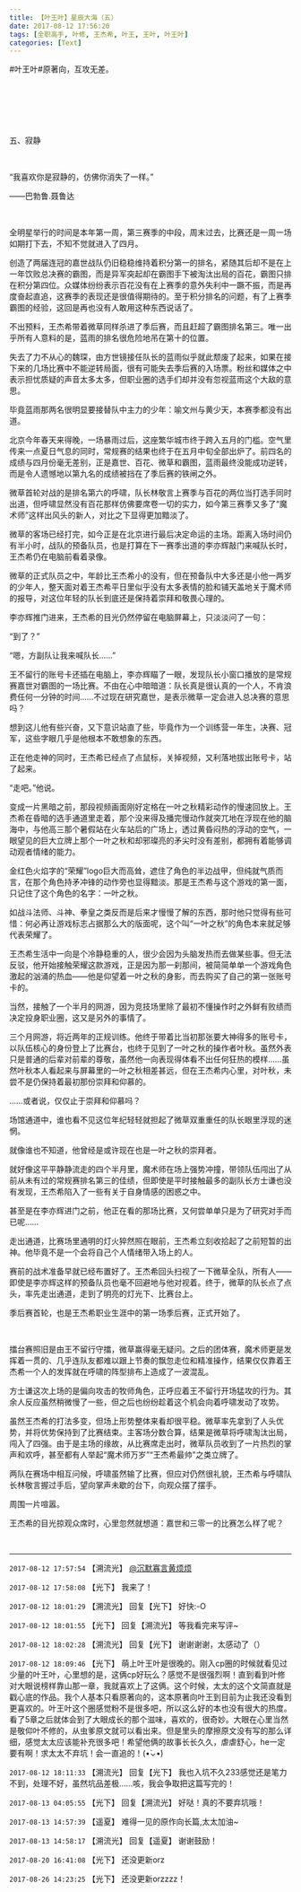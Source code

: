 ```yaml
---
title: 【叶王叶】星辰大海（五）
date: 2017-08-12 17:56:20
tags: [全职高手, 叶修, 王杰希, 叶王, 王叶, 叶王叶]
categories: [Text]
---
```


<p dir="ltr"  >#叶王叶#原著向，互攻无差。</p> 
<p dir="ltr"  >&nbsp;</p> 
<p dir="ltr"  >&nbsp;</p> 
<p dir="ltr"  >&nbsp;</p> 
<p dir="ltr"  >五、寂静</p> 
<p dir="ltr"  >&nbsp;</p> 
<p dir="ltr"  >“我喜欢你是寂静的，仿佛你消失了一样。”</p> 
<p dir="ltr"  >——巴勃鲁.聂鲁达</p> 
<p dir="ltr"  >&nbsp;</p> 
<p dir="ltr"  >全明星举行的时间是本年第一周，第三赛季的中段，周末过去，比赛还是一周一场如期打下去，不知不觉就进入了四月。</p> 
<p dir="ltr"  >创造了两届连冠的嘉世战队仍旧稳稳维持着积分第一的排名，紧随其后却不是在上一年饮败总决赛的霸图，而是异军突起却在霸图手下被淘汰出局的百花，霸图只排在积分第四位。众媒体纷纷表示百花没有在上赛季的意外失利中一蹶不振，而是再度奋起直追，这赛季的表现还是很值得期待的。至于积分排名的问题，有了上赛季霸图的经验，这回是再也没有人敢用这种东西说话了。</p> 
<p dir="ltr"  >不出预料，王杰希带着微草同样杀进了季后赛，而且赶超了霸图排名第三。唯一出乎所有人意料的是，蓝雨的排名很危险地吊在第十的位置。</p> 
<p dir="ltr"  >失去了力不从心的魏琛，由方世镜接任队长的蓝雨似乎就此颓废了起来，如果在接下来的几场比赛中不能逆转局面，很有可能失去季后赛的入场票。粉丝和媒体之中表示担忧质疑的声音太多太多，但职业圈的选手们却并没有忽视蓝雨这个大敌的意思。</p> 
<p dir="ltr"  >毕竟蓝雨那两名很明显要接替队中主力的少年：喻文州与黄少天，本赛季都没有出道。</p> 
<p dir="ltr"  >北京今年春天来得晚，一场暴雨过后，这座繁华城市终于跨入五月的门槛。空气里传来一点夏日气息的同时，常规赛的结果也终于在五月中旬全部出炉了。前四名的成绩与四月份毫无差别，正是嘉世、百花、微草和霸图，蓝雨最终没能成功逆转，而是令人遗憾地以第九名的成绩被挡在了季后赛的铁闸之外。</p> 
<p dir="ltr"  >微草首轮对战的是排名第六的呼啸，队长林敬言上赛季与百花的两位当打选手同时出道，但呼啸显然没有百花那样仿佛要席卷一切的实力，如今第三赛季又多了“魔术师”这样出风头的新人，对比之下显得更加黯淡了。</p> 
<p dir="ltr"  >微草的客场已经打完，如今正是在北京进行最后决定命运的主场。距离入场时间仍有半小时，战队的预备队员，也是打算在下一赛季出道的李亦辉敲门来喊队长时，王杰希仍在电脑前看着录像。</p> 
<p dir="ltr"  >微草的正式队员之中，年龄比王杰希小的没有，但在预备队中大多还是小他一两岁的少年人，整天面对着王杰希平日里似乎没有太多表情的脸和铺天盖地关于魔术师的报导，对这位年轻的队长到底还是保持着崇拜和敬畏心理的。</p> 
<p dir="ltr"  >李亦辉推门进来，王杰希的目光仍然停留在电脑屏幕上，只淡淡问了一句：</p> 
<p dir="ltr"  >“到了？”</p> 
<p dir="ltr"  >“嗯，方副队让我来喊队长……”</p> 
<p dir="ltr"  >王不留行的账号卡还插在电脑上，李亦辉瞄了一眼，发现队长小窗口播放的是常规赛嘉世对霸图的一场比赛。不由在心中暗暗道：队长真是很认真的一个人，不肯浪费任何一分钟的时间……不过现在研究嘉世，是表示微草一定会进入总决赛的意思吗？</p> 
<p dir="ltr"  >想到这儿他有些兴奋，又下意识站直了些，毕竟作为一个训练营一年生，决赛、冠军，这些字眼几乎是他根本不敢想象的东西。</p> 
<p dir="ltr"  >正在他走神的同时，王杰希已经点了点鼠标，关掉视频，又利落地拔出账号卡，站了起来。</p> 
<p dir="ltr"  >“走吧。”他说。</p> 
<p dir="ltr"  >变成一片黑暗之前，那段视频画面刚好定格在一叶之秋精彩动作的慢速回放上。王杰希在昏暗的选手通道里走着，那个没来得及播完慢动作就突兀地在浮现在他的脑海中，与他高三那个暑假站在火车站后的广场上，透过黄昏闷热的浮动的空气，一眼望见的巨大立牌上那个一叶之秋和却邪璨亮的矛尖时没有差别，都拥有着能够调动观者情绪的能力。</p> 
<p dir="ltr"  >金红色火焰字的“荣耀”logo巨大而高耸，遮住了角色的半边战甲，但纯就气质而言，在那个角色持矛冲锋的动作旁也显得黯淡。那是王杰希与这个游戏的第一面，只记住了这个角色的名字：一叶之秋。</p> 
<p dir="ltr"  >如战斗法师、斗神、拳皇之类反而是后来才慢慢了解的东西，那时他只觉得有些可惜：何必再让游戏标志占据那么大的版面呢，这个叫“一叶之秋”的角色本来就足够代表荣耀了。</p> 
<p dir="ltr"  >王杰希生活中一向是个冷静稳重的人，很少会因为头脑发热而去做某些事。但无法反驳，他开始接触荣耀这款游戏，正是因为那一刹那间，被简简单单一个游戏角色激起的汹涌的热血——他是仰望着一叶之秋的身影，而去购买了自己的第一张账号卡的。</p> 
<p dir="ltr"  >当然，接触了一个半月的网游，因为竞技场里除了最初不懂操作时之外鲜有败绩而决定投身职业圈，这又是另外的事情了。</p> 
<p dir="ltr"  >三个月网游，将近两年的正规训练。他终于带着比当初那张要大神得多的账号卡，以队伍核心的身份登上了比赛台，也终于见到了一叶之秋的操作者叶秋。虽然外表只是普通的后辈对前辈的尊敬，虽然他一向表现得体看不出任何狂热的模样……虽然叶秋本人看起来与屏幕里的一叶之秋相差甚远，但在王杰希内心里，对叶秋，未尝不是仍保持着最初那份崇拜和仰慕的。</p> 
<p dir="ltr"  >……或者说，仅仅止于崇拜和仰慕吗？</p> 
<p dir="ltr"  >场馆通道中，谁也看不见这位年纪轻轻就担起了微草双重重任的队长眼里浮现的迷惘。</p> 
<p dir="ltr"  >就像谁也不知道，他曾经是或许现在也是一叶之秋的崇拜者。</p> 
<p dir="ltr"  >就好像这平平静静流走的四个半月里，魔术师在场上强势冲撞，带领队伍闯出了从前从未有过的常规赛排名第三的佳绩，但即使是平时接触最多的副队长方士谦也没有发现，王杰希陷入了一些有关于自身情感的困惑之中。</p> 
<p dir="ltr"  >甚至是在李亦辉进门之前，他正在看的那场比赛，又何尝单单只是为了研究对手而已呢……</p> 
<p dir="ltr"  >走出通道，比赛场里通明的灯火猝然照在眼前，王杰希立刻收拾起了之前短暂的出神。他毕竟不是一个会将自己个人情绪带入场上的人。</p> 
<p dir="ltr"  >赛前的战术准备早就已经布置好了。王杰希回头扫视了一下微草全队，所有人——即使是李亦辉这样的预备队员也毫不回避地与他对视着。终于，微草的队长点了点头，率先走出通道，走到了明亮的灯光下、比赛台上。</p> 
<p dir="ltr"  >季后赛首轮，也是王杰希职业生涯中的第一场季后赛，正式开始了。</p> 
<p dir="ltr"  >&nbsp;</p> 
<p dir="ltr"  >擂台赛照旧是由王不留行守擂，微草赢得毫无疑问。之后的团体赛，魔术师更是发挥着一贯的、几乎连队友都难以跟上节奏的飘忽走位和精准操作，结果仅仅靠着王杰希一个人的发挥就在呼啸的阵型排布上造成了一波混乱。</p> 
<p dir="ltr"  >方士谦这次上场的是偏向攻击的牧师角色，正呼应着王不留行开场猛攻的行为。其余人反应虽然稍微慢了一些，但之后也纷纷趁着这个机会向着呼啸发动了攻势。</p> 
<p dir="ltr"  >虽然王杰希的打法多变，但场上形势整体来看却很平稳。微草率先拿到了人头优势，并将优势保持到了比赛结束。主客场分数合算，结果是微草将呼啸淘汰出局，闯入了四强。由于是主场的缘故，从比赛席走出时，微草队员收到了一片热烈的掌声和欢呼，甚至都有人举起“魔术师万岁”“王杰希最帅”之类立牌了。</p> 
<p dir="ltr"  >两队在赛场中相互问候，呼啸虽然输了比赛，但应对仍然很礼貌，王杰希与呼啸队长林敬言握过手后，望向掌声未歇的台下，向观众摆了摆手。</p> 
<p dir="ltr"  >周围一片喧嚣。</p> 
<p dir="ltr"  >王杰希的目光掠观众席时，心里忽然就想道：嘉世和三零一的比赛怎么样了呢？</p> 
<p dir="ltr"  >&nbsp;</p>

<!-- more -->

---

`2017-08-12 17:57:54` 【溯流光】  [@沉默寡言黄烦烦](http://www.lofter.com/mentionredirect.do?blogId=500292233) 

`2017-08-12 17:58:08` 【光下】 我来了！

`2017-08-12 18:01:29` 【溯流光】 回复【光下】 好快:-O

`2017-08-12 18:01:55` 【光下】 回复【溯流光】 等我看完来写评~

`2017-08-12 18:02:28` 【溯流光】 回复【光下】 谢谢谢谢，太感动了（）

`2017-08-12 18:09:46` 【光下】 萌上叶王叶是很晚的。刚入cp圈的时候就看见过少量的叶王叶，心里想的是，这俩cp好玩么？感觉不是很强烈啊！直到看到叶修对大眼说榜样靠山那一章，我就喜欢上了这俩。这个时候，太太的这个文简直就是戳心底的作品。我个人基本只看原著向的，这本原著向叶王到目前为止我还没看到更喜欢的。叶王叶这个圈感觉粉不是很多吧，所以这么好的本也没有很大的热度。看了5章之后就体会到了大眼成长的那个滋味，喜欢的，很奇妙。大眼在心里当然是敬仰叶不修的，从虫爹原文就可以看出来。但是里头的摩擦原文没有写的那么详细，感觉太太应该能补充很多吧！希望他俩的故事长长久久，虐虐舒心，he一定要有啊！求太太不弃坑！会一直追的！(•̀⌄•́)

`2017-08-12 18:11:33` 【溯流光】 回复【光下】 我也入坑不久233感觉还是笔力不到，处理不好，虽然坑品差极……咳，我会争取把这篇写完的！

`2017-08-13 04:05:55` 【光下】 回复【溯流光】 好哒！真的不要弃坑哦！

`2017-08-13 14:57:39` 【遥夏】 难得一见的原作向长篇,太太加油~

`2017-08-13 14:58:17` 【溯流光】 回复【遥夏】 谢谢鼓励！

`2017-08-20 16:41:08` 【光下】 还没更新orz

`2017-08-26 14:23:25` 【光下】 还没更新orzzzz！
